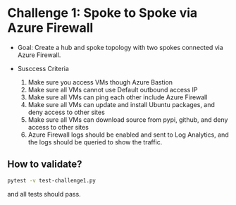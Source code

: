 # Challenge 1: Spoke to Spoke via Azure Firewall

- Goal: Create a hub and spoke topology with two spokes connected via Azure Firewall.

- Susccess Criteria
  1. Make sure you access VMs though Azure Bastion
  2. Make sure all VMs cannot use Default outbound access IP
  3. Make sure all VMs can ping each other include Azure Firewall
  4. Make sure all VMs can update and install Ubuntu packages, and deny access to other sites
  5. Make sure all VMs can download source from pypi, github, and deny access to other sites
  6. Azure Firewall logs should be enabled and sent to Log Analytics, and the logs should be queried to show the traffic.

## How to validate?

``` bash
pytest -v test-challenge1.py
```

and all tests should pass.
